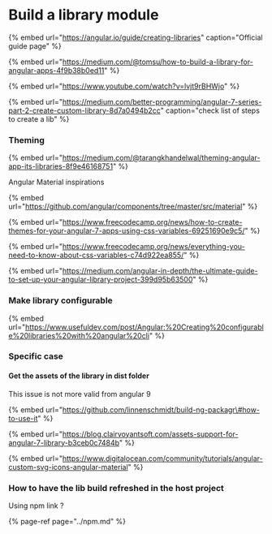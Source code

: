 # Build a library module

{% embed url="https://angular.io/guide/creating-libraries" caption="Official guide page" %}



{% embed url="https://medium.com/@tomsu/how-to-build-a-library-for-angular-apps-4f9b38b0ed11" %}

{% embed url="https://www.youtube.com/watch?v=lvjt9rBHWjo" %}

{% embed url="https://medium.com/better-programming/angular-7-series-part-2-create-custom-library-8d7a0494b2cc" caption="check list of steps to create a lib" %}

### Theming 

{% embed url="https://medium.com/@tarangkhandelwal/theming-angular-app-its-libraries-8f9e46168751" %}

Angular Material inspirations 

{% embed url="https://github.com/angular/components/tree/master/src/material" %}

{% embed url="https://www.freecodecamp.org/news/how-to-create-themes-for-your-angular-7-apps-using-css-variables-69251690e9c5/" %}

{% embed url="https://www.freecodecamp.org/news/everything-you-need-to-know-about-css-variables-c74d922ea855/" %}

{% embed url="https://medium.com/angular-in-depth/the-ultimate-guide-to-set-up-your-angular-library-project-399d95b63500" %}

### Make library configurable  

{% embed url="https://www.usefuldev.com/post/Angular:%20Creating%20configurable%20libraries%20with%20angular%20cli" %}

 

###  Specific case 

#### Get the assets of the library in dist folder 

This issue is not more valid from angular 9

{% embed url="https://github.com/linnenschmidt/build-ng-packagr\#how-to-use-it" %}

{% embed url="https://blog.clairvoyantsoft.com/assets-support-for-angular-7-library-b3ceb0c7484b" %}

{% embed url="https://www.digitalocean.com/community/tutorials/angular-custom-svg-icons-angular-material" %}

### How to have the lib build refreshed in the host project 

Using npm link ?

{% page-ref page="../npm.md" %}



